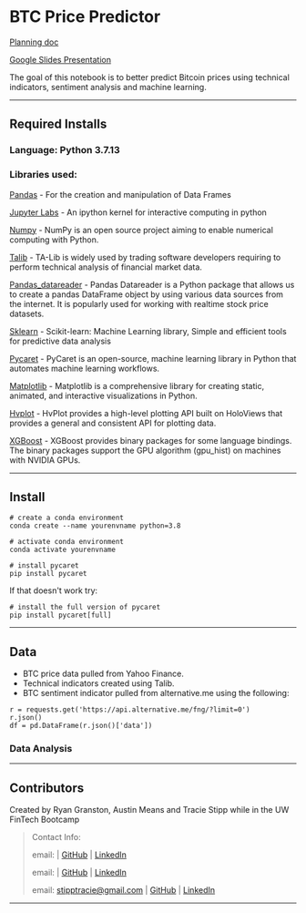 # BTC Price Predictor

[Planning doc](https://github.com/stipptracie/BTC_Price_Predictor/blob/main/ProjectOutline.md)

[Google Slides Presentation](https://docs.google.com/presentation/d/1HGoxUIvRFVSQXJkmUEHEMvzjjBAcIP2ZBC31PUGa6yc/edit#slide=id.p)

The goal of this notebook is to better predict Bitcoin prices using technical indicators, sentiment analysis and machine learning.


---

## Required Installs

### Language: Python 3.7.13

### Libraries used:

[Pandas](https://pandas.pydata.org/pandas-docs/stable/index.html) - For the creation and manipulation of Data Frames

[Jupyter Labs](https://jupyter.org/) - An ipython kernel for interactive computing in python

[Numpy](https://numpy.org/) - NumPy is an open source project aiming to enable numerical computing with Python.

[Talib](https://ta-lib.org/) - TA-Lib is widely used by trading software developers requiring to perform technical analysis of financial market data.

[Pandas_datareader](https://pypi.org/project/pandas-datareader/) - Pandas Datareader is a Python package that allows us to create a pandas DataFrame object by using various data sources from the internet. It is popularly used for working with realtime stock price datasets.

[Sklearn](https://scikit-learn.org/stable/index.html) - Scikit-learn: Machine Learning library, Simple and efficient tools for predictive data analysis

[Pycaret](https://pycaret.org/) - PyCaret is an open-source, machine learning library in Python that automates machine learning workflows.

[Matplotlib](https://matplotlib.org/) - Matplotlib is a comprehensive library for creating static, animated, and interactive visualizations in Python. 

[Hvplot](https://hvplot.holoviz.org/) - HvPlot provides a high-level plotting API built on HoloViews that provides a general and consistent API for plotting data.

[XGBoost](https://xgboost.readthedocs.io/en/stable/install.html) - XGBoost provides binary packages for some language bindings. The binary packages support the GPU algorithm (gpu_hist) on machines with NVIDIA GPUs.

---

## Install
```
# create a conda environment
conda create --name yourenvname python=3.8

# activate conda environment
conda activate yourenvname

# install pycaret
pip install pycaret

```
If that doesn't work try:
```
# install the full version of pycaret
pip install pycaret[full]
```

---

## Data
- BTC price data pulled from Yahoo Finance. 
- Technical indicators created using Talib. 
- BTC sentiment indicator pulled from alternative.me using the following:

```
r = requests.get('https://api.alternative.me/fng/?limit=0')
r.json()
df = pd.DataFrame(r.json()['data'])
```

### Data Analysis




---

## Contributors

Created by Ryan Granston, Austin Means and Tracie Stipp while in the UW FinTech Bootcamp
> Contact Info:
>
> email: |
> [GitHub]() |
> [LinkedIn]()
>
> email: |
> [GitHub]() |
> [LinkedIn]()
>
> email: stipptracie@gmail.com |
> [GitHub](https://github.com/stipptracie) |
> [LinkedIn](https://www.linkedin.com/in/tracie-stipp-0719691b/)
>

---

